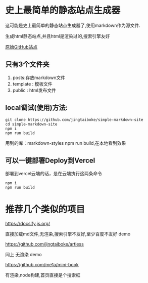 # 史上最简单的静态站点生成器 

这可能是史上最简单的静态站点生成器了,使用markdown作为源文件.

生成html静态站点,并且html是渲染过的,搜索引擎友好

[原始GitHub站点](https://github.com/jingtaiboke/simple-markdown-site)

## 只有3个文件夹
1. posts:存放markdown文件
2. template : 模板文件
3. public : html发布文件


## local调试(使用)方法:
```shell
git clone https://github.com/jingtaiboke/simple-markdown-site
cd simple-markdown-site
npm i
npm run build
```
用到的库：markdown-styles
npm run build,在本地看到效果

## 可以一键部署Deploy到Vercel
部署到vercel云端的话，是在云端执行这两条命令
```shell
npm i
npm run build
```

# 推荐几个类似的项目

https://docsify.js.org/

直接加载md文件,无渲染,搜索引擎不友好,至少百度不友好 demo


https://github.com/jingtaiboke/artless

同上 无渲染 demo


https://github.com/me1a/mini-book

有渲染,node构建,首页直接是个搜索框

